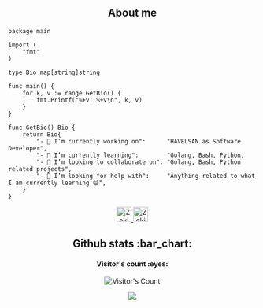 <h2 align="center">About me</h2>

```golang
package main

import (
	"fmt"
)

type Bio map[string]string

func main() {
	for k, v := range GetBio() {
		fmt.Printf("%+v: %+v\n", k, v)
	}
}

func GetBio() Bio {
	return Bio{
		"- 🔭 I’m currently working on":      "HAVELSAN as Software Developer",
		"- 🌱 I’m currently learning":        "Golang, Bash, Python,
		"- 👯 I’m looking to collaborate on": "Golang, Bash, Python related projects",
		"- 🤔 I’m looking for help with":     "Anything related to what I am currently learning 😅",
	}
}
```

<p align="center">
  <a href="https://dev.to/zeki">
    <img src="https://d2fltix0v2e0sb.cloudfront.net/dev-badge.svg" alt="Zeki Ahmet Bayar's DEV Profile" height="30" width="30">
  </a>

  <a href="https://www.linkedin.com/in/zeki-ahmet-bayar-7a8062173/">
    <img src="https://www.vectorlogo.zone/logos/linkedin/linkedin-icon.svg" alt="Zeki Ahmet Bayara's LinkedIn Profile" height="30" width="30">
  </a>
</p>

<h2 align="center">Github stats :bar_chart:</h2>

<h4 align="center">Visitor's count :eyes:</h4>

<p align="center"><img src="https://profile-counter.glitch.me/{zekiahmetbayar}/count.svg" alt="Visitor's Count" /></p>

<p align="center"><img src="https://github-readme-stats.vercel.app/api?username=zekiahmetbayar&show_icons=true&theme=tokyonight" /></p>
